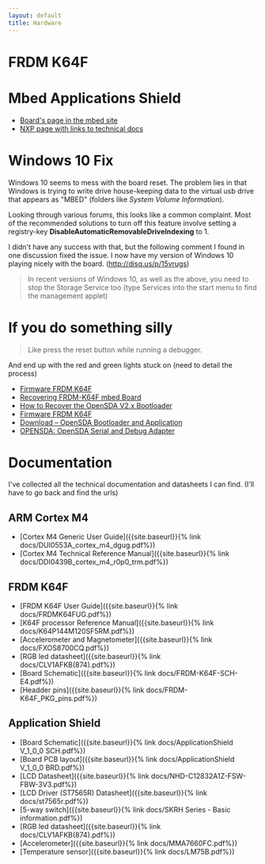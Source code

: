 ```yaml
---
layout: default
title: Hardware
---
```


# FRDM K64F

# Mbed Applications Shield
 * [Board's page in the mbed site](https://developer.mbed.org/platforms/FRDM-K64F/)
 * [NXP page with links to technical docs](http://www.nxp.com/products/software-and-tools/hardware-development-tools/freedom-development-boards/freedom-development-platform-for-kinetis-k64-k63-and-k24-mcus:FRDM-K64F)
# Windows 10 Fix
Windows 10 seems to mess with the board reset.  The problem lies in that Windows is trying to write drive house-keeping data to the virtual usb drive that appears as "MBED" (folders like _System Volume Information_).

Looking through various forums, this looks like a common complaint.
Most of the recommended solutions to turn off this feature involve setting a registry-key **DisableAutomaticRemovableDriveIndexing** to 1.

I didn't have any success with that, but the following comment I found in one discussion fixed the issue.  I now have my version of Windows 10 playing nicely with the board. (http://disq.us/p/15vrugs)
> In recent versions of Windows 10, as well as the above, you need to stop the Storage Service too (type Services into the start menu to find the management applet)

# If you do something silly
> Like press the reset button while running a debugger.

And end up with the red and green lights stuck on (need to detail the process)

* [Firmware FRDM K64F](https://developer.mbed.org/handbook/Firmware-FRDM-K64F)
* [Recovering FRDM-K64F mbed Board](https://mcuoneclipse.com/2014/04/19/recovering-frdm-k64f-mbed-board/)
* [How to Recover the OpenSDA V2.x Bootloader](https://mcuoneclipse.com/2016/06/26/how-to-recover-the-opensda-v2-x-bootloader/)
* [Firmware FRDM K64F](https://developer.mbed.org/handbook/Firmware-FRDM-K64F)
* [Download – OpenSDA Bootloader and Application](http://www.nxp.com/products/software-and-tools/run-time-software/kinetis-software-and-tools/ides-for-kinetis-mcus/opensda-serial-and-debug-adapter:OPENSDA?tid=vanOpenSDA#FRDM-K64F)
* [OPENSDA: OpenSDA Serial and Debug Adapter](http://www.nxp.com/products/software-and-tools/run-time-software/kinetis-software-and-tools/ides-for-kinetis-mcus/opensda-serial-and-debug-adapter:OPENSDA?tid=vanOpenSDA)


# Documentation
I've collected all the technical documentation and datasheets I can find.
(I'll have to go back and find the urls)

## ARM Cortex M4
* [Cortex M4 Generic User Guide]({{site.baseurl}}{% link docs/DUI0553A_cortex_m4_dgug.pdf%})
* [Cortex M4 Technical Reference Manual]({{site.baseurl}}{% link docs/DDI0439B_cortex_m4_r0p0_trm.pdf%})

## FRDM K64F
* [FRDM K64F User Guide]({{site.baseurl}}{% link docs/FRDMK64FUG.pdf%})
* [K64F processor Reference Manual]({{site.baseurl}}{% link docs/K64P144M120SF5RM.pdf%})
* [Accelerometer and Magnetometer]({{site.baseurl}}{% link docs/FXOS8700CQ.pdf%})
* [RGB led datasheet]({{site.baseurl}}{% link docs/CLV1AFKB(874).pdf%})
* [Board Schematic]({{site.baseurl}}{% link docs/FRDM-K64F-SCH-E4.pdf%})
* [Headder pins]({{site.baseurl}}{% link docs/FRDM-K64F_PKG_pins.pdf%})

## Application Shield
* [Board Schematic]({{site.baseurl}}{% link docs/ApplicationShield V_1_0_0 SCH.pdf%})
* [Board PCB layout]({{site.baseurl}}{% link docs/ApplicationShield V_1_0_0 BRD.pdf%})
* [LCD Datasheet]({{site.baseurl}}{% link docs/NHD-C12832A1Z-FSW-FBW-3V3.pdf%})
* [LCD Driver (ST7565R) Datasheet]({{site.baseurl}}{% link docs/st7565r.pdf%})
* [5-way switch]({{site.baseurl}}{% link docs/SKRH Series - Basic information.pdf%})
* [RGB led datasheet]({{site.baseurl}}{% link docs/CLV1AFKB(874).pdf%})
* [Accelerometer]({{site.baseurl}}{% link docs/MMA7660FC.pdf%})
* [Temperature sensor]({{site.baseurl}}{% link docs/LM75B.pdf%})
